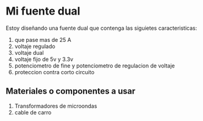 # Mi fuente dual

Estoy diseñando una fuente dual que contenga las siguietes caracteristicas:

1. que pase mas de 25 A
2. voltaje regulado
3. voltaje dual
4. voltaje fijo de 5v y 3.3v
5. potenciometro de fine y potenciometro de regulacion de voltaje
6. proteccion contra corto circuito



## Materiales o componentes a usar

1. Transformadores de microondas
2. cable de carro
